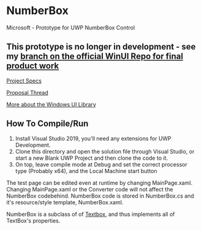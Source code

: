# NumberBox
Microsoft - Prototype for UWP NumberBox Control
## This prototype is no longer in development - see my [branch on the official WinUI Repo for final product work](https://github.com/microsoft/microsoft-ui-xaml/tree/user/t-ketaha/numberbox)


[Project Specs](https://github.com/microsoft/microsoft-ui-xaml-specs/blob/user/savoyschuler/numberbox/active/NumberBox/NumberBox.md)

[Proposal Thread](https://github.com/microsoft/microsoft-ui-xaml/issues/483)

[More about the Windows UI Library](https://docs.microsoft.com/en-us/uwp/toolkits/winui/)

## How To Compile/Run
1. Install Visual Studio 2019, you'll need any extensions for UWP Development.
2. Clone this directory and open the solution file through Visual Studio, or start a new Blank UWP Project and then clone the code to it.
3. On top, leave compile mode at Debug and set the correct processor type (Probably x64), and the Local Machine start button

The test page can be edited even at runtime by changing MainPage.xaml. Changing MainPage.xaml or the Converter code will not affect the NumberBox codebehind. NumberBox code is stored in NumberBox.cs and it's resource/style template, NumberBox.xaml.

NumberBox is a subclass of of [Textbox](https://docs.microsoft.com/en-us/uwp/api/Windows.UI.Xaml.Controls.TextBox), and thus implements all of TextBox's properties. 
